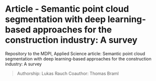 # Article - Semantic point cloud segmentation with deep learning-based approaches for the construction industry: A survey

Repository to the MDPI, Applied Science article: Semantic point cloud segmentation with deep learning-based approaches for the construction industry: A survey

> Authorship: Lukas Rauch
> Coauthor: Thomas Braml


